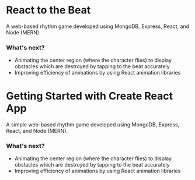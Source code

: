 # React to the Beat

A web-based rhythm game developed using MongoDB, Express, React, and Node (MERN).

### What's next?

- Animating the center region (where the character flies) to display obstacles which are destroyed by tapping to the beat accurately
- Improving efficiency of animations by using React animation libraries


# Getting Started with Create React App

A simple web-based rhythm game developed using MongoDB, Express, React, and Node (MERN).

### What's next?

- Animating the center region (where the character flies) to display obstacles which are destroyed by tapping to the beat accurately
- Improving efficiency of animations by using React animation libraries
